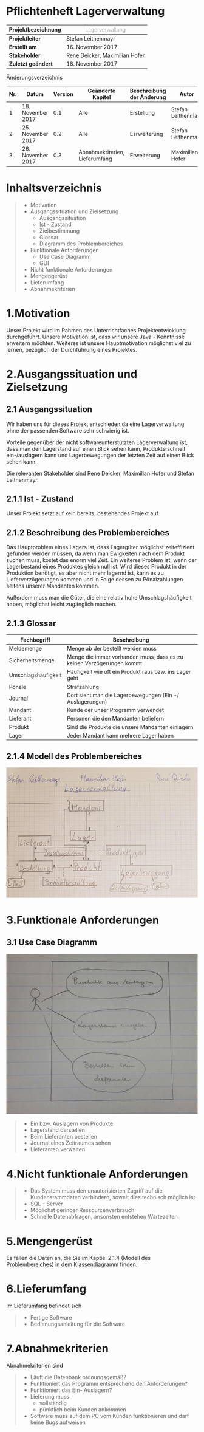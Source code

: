 Pflichtenheft Lagerverwaltung
=============================

Projektbezeichnung |<span style="font-weight:100">Lagerverwaltung</span>
------------------ | ---------------
**Projektleiter**  | Stefan Leithenmayr
**Erstellt am**    | 16. November 2017
**Stakeholder**    | Rene Deicker, Maximilian Hofer
**Zuletzt geändert** | 18. November 2017

Änderungsverzeichnis

Nr. | Datum | Version | Geänderte Kapitel | Beschreibung der Änderung | Autor
------------------ | ---------------|---|---|---|--
1 | 18. November 2017 | 0.1 | Alle | Erstellung | Stefan Leithenmayr
2 | 25. November 2017 | 0.2 | Alle | Esrweiterung| Stefan Leithenmayr
3 | 26. November 2017 | 0.3 | Abnahmekriterien, Lieferumfang | Erweiterung| Maximilian Hofer

Inhaltsverzeichnis
========

> - Motivation
> - Ausgangssituation und Zielsetzung
>    - Ausgangssituation
>    - Ist - Zustand 
>    - Zielbestimmung
>    - Glossar
>    - Diagramm des Problembereiches
> - Funktionale Anforderungen
>    - Use Case Diagramm
>    - GUI
> - Nicht funktionale Anforderungen
> - Mengengerüst
> - Lieferumfang
> - Abnahmekriterien

1.Motivation
================

Unser Projekt wird im Rahmen des Unterrichtfaches Projektentwicklung durchgeführt.
Unsere Motivation ist, dass wir unsere Java - Kenntnisse erweitern möchten.
Weiteres ist unsere Hauptmotivation möglichst viel zu lernen, 
bezüglich der Durchführung eines Projektes.

2.Ausgangssituation und Zielsetzung
============
2.1 Ausgangssituation
---------------------

Wir haben uns für dieses Projekt entschieden,da eine Lagerverwaltung ohne der passenden 
Software sehr schwierig ist. 

Vorteile gegenüber der nicht softwareunterstützten Lagerverwaltung ist, dass
man den Lagerstand auf einen Blick sehen kann, Produkte schnell ein-/auslagern kann und
Lagerbewegungen der letzten Zeit auf einen Blick sehen kann.

Die relevanten Stakeholder sind Rene Deicker, Maximilian Hofer und Stefan Leithenmayr.

2.1.1 Ist - Zustand
-------------------

Unser Projekt setzt auf kein bereits, 
bestehendes Projekt auf.


2.1.2 Beschreibung des Problembereiches
---------------------------------------
Das Hauptproblem eines Lagers ist,
dass Lagergüter möglichst zeiteffizient gefunden werden müssen, 
da wenn man Ewigkeiten nach dem Produkt suchen muss, 
kostet das enorm viel Zeit. 
Ein weiteres Problem ist, wenn der Lagerbestand eines Produktes gleich null ist.
Wird dieses Produkt in der Produktion benötigt, 
es aber nicht mehr lagernd ist, 
kann es zu Lieferverzögerungen kommen und in Folge dessen
zu Pönalzahlungen seitens unserer Mandanten kommen.

Außerdem muss man die Güter,
die eine relativ hohe Umschlagshäufigkeit haben,
möglichst leicht zugänglich machen.

2.1.3 Glossar
--------

Fachbegriff | Beschreibung|
------------------ | ---------------|
Meldemenge | Menge ab der bestellt werden muss
Sicherheitsmenge | Menge die immer vorhanden muss, dass es zu keinen Verzögerungen kommt
Umschlagshäufigkeit | Häufigkeit wie oft ein Produkt raus bzw. ins Lager geht
Pönale | Strafzahlung
Journal | Dort sieht man die Lagerbewegungen (Ein -/ Auslagerungen)
Mandant | Kunde der unser Programm verwendet
Lieferant | Personen die den Mandanten beliefern
Produkt | Sind die Produkte die unsere Mandanten einlagern
Lager | Jeder Mandant kann mehrere Lager haben

2.1.4 Modell des Problembereiches
---

![CLD Diagram](Klassendiagramm_Lagerverwaltung.jpg)


3.Funktionale Anforderungen
========

3.1 Use Case Diagramm
----
![UC Diagram](USE_Case_Diagram.jpg)

> - Ein bzw. Auslagern von Produkte
> - Lagerstand darstellen
> - Beim Lieferanten bestellen
> - Journal eines Zeitraumes sehen
> - Lieferanten verwalten

4.Nicht funktionale Anforderungen
==============

> - Das System muss den unautorisierten Zugriff auf die Kundenstammdaten
  verhindern, soweit dies technisch möglich ist
> - SQL - Server
> - Möglichst geringer Ressourcenverbrauch
> - Schnelle Datenabfragen, ansonsten entstehen Wartezeiten


5.Mengengerüst
============

Es fallen die Daten an, die Sie im Kaptiel 2.1.4 (Modell des Problembereiches) in dem Klassendiagramm finden.


6.Lieferumfang
===
Im Lieferumfang befindet sich

> - Fertige Software
> - Bedienungsanleitung für die Software

7.Abnahmekriterien
========
Abnahmekriterien sind

> - Läuft die Datenbank ordnungsgemäß?
> - Funktioniert das Programm entsprechend den Anforderungen?
> - Funktioniert das Ein- Auslagern?
> - Lieferung muss
>     - vollständig
>     - pünktlich beim Kunden ankommen
> - Software muss auf dem PC vom Kunden funktionieren und darf keine Bugs aufweisen
